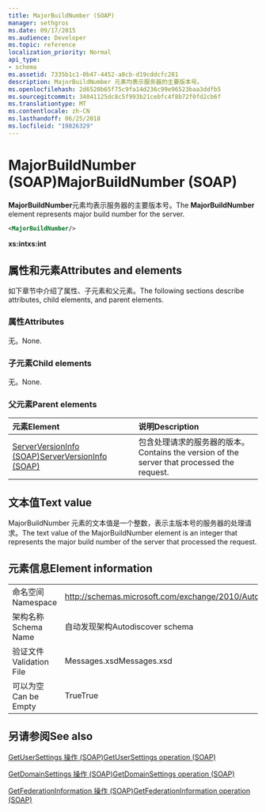 ```yaml
---
title: MajorBuildNumber (SOAP)
manager: sethgros
ms.date: 09/17/2015
ms.audience: Developer
ms.topic: reference
localization_priority: Normal
api_type:
- schema
ms.assetid: 7335b1c1-0b47-4452-a8cb-d19cddcfc281
description: MajorBuildNumber 元素均表示服务器的主要版本号。
ms.openlocfilehash: 2d6520b65f75c9fa14d236c99e96523baa3ddfb5
ms.sourcegitcommit: 34041125dc8c5f993b21cebfc4f8b72f0fd2cb6f
ms.translationtype: MT
ms.contentlocale: zh-CN
ms.lasthandoff: 06/25/2018
ms.locfileid: "19826329"
---
```

# <a name="majorbuildnumber-soap"></a><span data-ttu-id="882bc-103">MajorBuildNumber (SOAP)</span><span class="sxs-lookup"><span data-stu-id="882bc-103">MajorBuildNumber (SOAP)</span></span>

<span data-ttu-id="882bc-104">**MajorBuildNumber**元素均表示服务器的主要版本号。</span><span class="sxs-lookup"><span data-stu-id="882bc-104">The **MajorBuildNumber** element represents major build number for the server.</span></span> 
  
```XML
<MajorBuildNumber/>
```

 <span data-ttu-id="882bc-105">**xs:int**</span><span class="sxs-lookup"><span data-stu-id="882bc-105">**xs:int**</span></span>
## <a name="attributes-and-elements"></a><span data-ttu-id="882bc-106">属性和元素</span><span class="sxs-lookup"><span data-stu-id="882bc-106">Attributes and elements</span></span>

<span data-ttu-id="882bc-107">如下章节中介绍了属性、子元素和父元素。</span><span class="sxs-lookup"><span data-stu-id="882bc-107">The following sections describe attributes, child elements, and parent elements.</span></span>
  
### <a name="attributes"></a><span data-ttu-id="882bc-108">属性</span><span class="sxs-lookup"><span data-stu-id="882bc-108">Attributes</span></span>

<span data-ttu-id="882bc-109">无。</span><span class="sxs-lookup"><span data-stu-id="882bc-109">None.</span></span>
  
### <a name="child-elements"></a><span data-ttu-id="882bc-110">子元素</span><span class="sxs-lookup"><span data-stu-id="882bc-110">Child elements</span></span>

<span data-ttu-id="882bc-111">无。</span><span class="sxs-lookup"><span data-stu-id="882bc-111">None.</span></span>
  
### <a name="parent-elements"></a><span data-ttu-id="882bc-112">父元素</span><span class="sxs-lookup"><span data-stu-id="882bc-112">Parent elements</span></span>

|<span data-ttu-id="882bc-113">**元素**</span><span class="sxs-lookup"><span data-stu-id="882bc-113">**Element**</span></span>|<span data-ttu-id="882bc-114">**说明**</span><span class="sxs-lookup"><span data-stu-id="882bc-114">**Description**</span></span>|
|:-----|:-----|
|[<span data-ttu-id="882bc-115">ServerVersionInfo (SOAP)</span><span class="sxs-lookup"><span data-stu-id="882bc-115">ServerVersionInfo (SOAP)</span></span>](serverversioninfo-soap.md) <br/> |<span data-ttu-id="882bc-116">包含处理请求的服务器的版本。</span><span class="sxs-lookup"><span data-stu-id="882bc-116">Contains the version of the server that processed the request.</span></span>  <br/> |
   
## <a name="text-value"></a><span data-ttu-id="882bc-117">文本值</span><span class="sxs-lookup"><span data-stu-id="882bc-117">Text value</span></span>

<span data-ttu-id="882bc-118">MajorBuildNumber 元素的文本值是一个整数，表示主版本号的服务器的处理请求。</span><span class="sxs-lookup"><span data-stu-id="882bc-118">The text value of the MajorBuildNumber element is an integer that represents the major build number of the server that processed the request.</span></span>
  
## <a name="element-information"></a><span data-ttu-id="882bc-119">元素信息</span><span class="sxs-lookup"><span data-stu-id="882bc-119">Element information</span></span>

|||
|:-----|:-----|
|<span data-ttu-id="882bc-120">命名空间</span><span class="sxs-lookup"><span data-stu-id="882bc-120">Namespace</span></span>  <br/> |http://schemas.microsoft.com/exchange/2010/Autodiscover  <br/> |
|<span data-ttu-id="882bc-121">架构名称</span><span class="sxs-lookup"><span data-stu-id="882bc-121">Schema Name</span></span>  <br/> |<span data-ttu-id="882bc-122">自动发现架构</span><span class="sxs-lookup"><span data-stu-id="882bc-122">Autodiscover schema</span></span>  <br/> |
|<span data-ttu-id="882bc-123">验证文件</span><span class="sxs-lookup"><span data-stu-id="882bc-123">Validation File</span></span>  <br/> |<span data-ttu-id="882bc-124">Messages.xsd</span><span class="sxs-lookup"><span data-stu-id="882bc-124">Messages.xsd</span></span>  <br/> |
|<span data-ttu-id="882bc-125">可以为空</span><span class="sxs-lookup"><span data-stu-id="882bc-125">Can be Empty</span></span>  <br/> |<span data-ttu-id="882bc-126">True</span><span class="sxs-lookup"><span data-stu-id="882bc-126">True</span></span>  <br/> |
   
## <a name="see-also"></a><span data-ttu-id="882bc-127">另请参阅</span><span class="sxs-lookup"><span data-stu-id="882bc-127">See also</span></span>



[<span data-ttu-id="882bc-128">GetUserSettings 操作 (SOAP)</span><span class="sxs-lookup"><span data-stu-id="882bc-128">GetUserSettings operation (SOAP)</span></span>](getusersettings-operation-soap.md)
  
[<span data-ttu-id="882bc-129">GetDomainSettings 操作 (SOAP)</span><span class="sxs-lookup"><span data-stu-id="882bc-129">GetDomainSettings operation (SOAP)</span></span>](getdomainsettings-operation-soap.md)
  
[<span data-ttu-id="882bc-130">GetFederationInformation 操作 (SOAP)</span><span class="sxs-lookup"><span data-stu-id="882bc-130">GetFederationInformation operation (SOAP)</span></span>](getfederationinformation-operation-soap.md)


